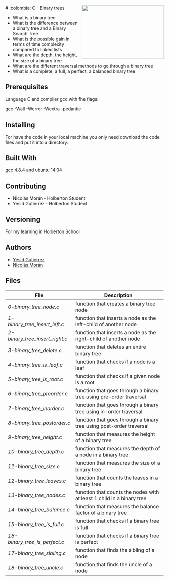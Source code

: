 <p>
<img width="260" height="170" src="https://davidjohncoleman.com/wp-djc/wp-content/uploads/2017/06/HBTN-Borderless-CMYK-Logo-Vertical-Color-Black@1200ppi-300x236.png" align="right" >
</p>
# :colombia: C - Binary trees

- What is a binary tree
- What is the difference between a binary tree and a Binary Search Tree
- What is the possible gain in terms of time complexity compared to linked lists
- What are the depth, the height, the size of a binary tree
- What are the different traversal methods to go through a binary tree
- What is a complete, a full, a perfect, a balanced binary tree
## Prerequisites
Language C and compiler gcc with fhe flags:
                                                                             
gcc -Wall -Werror -Wextra -pedantic                                             
## Installing
For have the code in your local machine you only need download the code files and put it into a directory.
## Built With
gcc 4.8.4 and ubuntu 14.04
## Contributing
- Nicolás Morán - Holberton Student
- Yesid Gutierrez - Holberton Student
## Versioning
For my learning in Holberton School
## Authors
- [Yesid Gutierrez](https://github.com/Yesidh)
- [Nicolás Morán](https://github.com/nickmoran06)
## Files
|              File                |               Description                  |
| ---------------------------------| ------------------------------------------ |
|*0-binary_tree_node.c*| function that creates a binary tree node
|*1-binary_tree_insert_left.c*| function that inserts a node as the left-child of another node
|*2-binary_tree_insert_right.c*| function that inserts a node as the right-child of another node
|*3-binary_tree_delete.c*| function that deletes an entire binary tree
|*4-binary_tree_is_leaf.c*| function that checks if a node is a leaf
|*5-binary_tree_is_root.c*| function that checks if a given node is a root
|*6-binary_tree_preorder.c*| function that goes through a binary tree using pre-order traversal
|*7-binary_tree_inorder.c*| function that goes through a binary tree using in-order traversal
|*8-binary_tree_postorder.c*| function that goes through a binary tree using post-order traversal
|*9-binary_tree_height.c*| function that measures the height of a binary tree
|*10-binary_tree_depth.c*| function that measures the depth of a node in a binary tree
|*11-binary_tree_size.c*| function that measures the size of a binary tree
|*12-binary_tree_leaves.c*| function that counts the leaves in a binary tree
|*13-binary_tree_nodes.c*| function that counts the nodes with at least 1 child in a binary tree
|*14-binary_tree_balance.c*| function that measures the balance factor of a binary tree
|*15-binary_tree_is_full.c*| function that checks if a binary tree is full
|*16-binary_tree_is_perfect.c*| function that checks if a binary tree is perfect
|*17-binary_tree_sibling.c*|  function that finds the sibling of a node
|*18-binary_tree_uncle.c*| function that finds the uncle of a node
